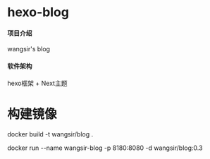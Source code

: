 # hexo-blog

#### 项目介绍

wangsir's blog

#### 软件架构

hexo框架 + Next主题

# 构建镜像
docker build -t wangsir/blog .


docker run --name wangsir-blog -p 8180:8080 -d wangsir/blog:0.3


